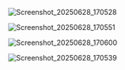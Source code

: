 
![Screenshot_20250628_170528](https://github.com/user-attachments/assets/de2d4fd9-d6a3-47e9-8d97-cb93e5f3aefd)


![Screenshot_20250628_170551](https://github.com/user-attachments/assets/a4d3a878-7758-4d49-8e1d-986ceb83b3ef)


![Screenshot_20250628_170600](https://github.com/user-attachments/assets/15ca7de4-da14-4db5-b911-8efaa0b097ba)


![Screenshot_20250628_170539](https://github.com/user-attachments/assets/be3bd3e1-c46d-45c8-8c84-5b9494cecf0d)
